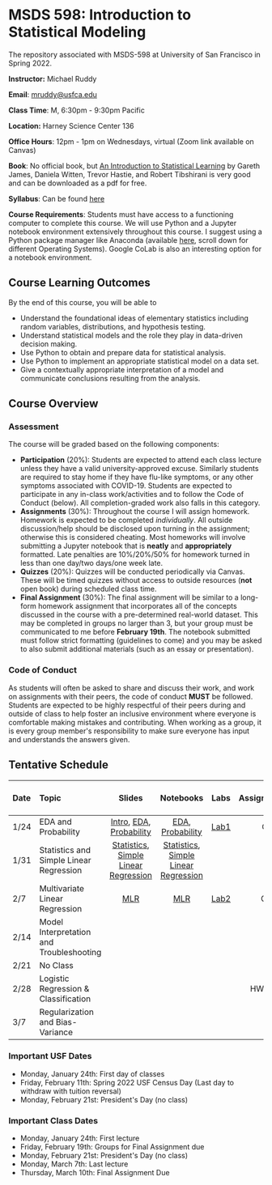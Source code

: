 # MSDS 598: Introduction to Statistical Modeling
The repository associated with MSDS-598 at University of San Francisco in Spring 2022.

**Instructor:** Michael Ruddy

**Email**: mruddy@usfca.edu

**Class Time**: M, 6:30pm - 9:30pm Pacific

**Location:** Harney Science Center 136

**Office Hours**: 12pm - 1pm on Wednesdays, virtual  (Zoom link available on Canvas)

**Book**: No official book, but [An Introduction to Statistical Learning](https://www.statlearning.com) by Gareth James, Daniela Witten, Trevor Hastie, and Robert Tibshirani is very good and can be downloaded as a pdf for free.

**Syllabus**: Can be found [here](https://github.com/mgruddy/StatModeling_MSDS22/blob/main/Spring-2022-MSDS-598-01-Modeling-I.pdf)

**Course Requirements**: Students must have access to a functioning computer to complete this course. We will use Python and a Jupyter notebook environment extensively throughout this course. I suggest using a Python package manager like Anaconda (available [here](https://www.anaconda.com/products/individual), scroll down for different Operating Systems). Google CoLab is also an interesting option for a notebook environment.

## Course Learning Outcomes

By the end of this course, you will be able to

- Understand the foundational ideas of elementary statistics including random variables, distributions, and hypothesis testing.
- Understand statistical models and the role they play in data-driven decision making.
- Use Python to obtain and prepare data for statistical analysis.
- Use Python to implement an appropriate statistical model on a data set.
- Give a contextually appropriate interpretation of a model and communicate conclusions resulting from the analysis.

## Course Overview

### Assessment

The course will be graded based on the following components:

- **Participation** (20%): Students are expected to attend each class lecture unless they have a valid university-approved excuse. Similarly students are required to stay home if they have flu-like symptoms, or any other symptoms associated with COVID-19. Students are expected to participate in any in-class work/activities and to follow the Code of Conduct (below). All completion-graded work also falls in this category.
- **Assignments** (30%): Throughout the course I will assign homework. Homework is expected to be completed *individually*. All outside discussion/help should be disclosed upon turning in the assignment; otherwise this is considered cheating. Most homeworks will involve submitting a Jupyter notebook that is **neatly** and **appropriately** formatted. Late penalties are 10%/20%/50% for homework turned in less than one day/two days/one week late.
- **Quizzes** (20%): Quizzes will be conducted periodically via Canvas. These will be timed quizzes without access to outside resources (**not** open book) during scheduled class time.
- **Final Assignment** (30%): The final assignment will be similar to a long-form homework assignment that incorporates all of the concepts discussed in the course with a pre-determined real-world dataset. This may be completed in groups no larger than 3, but your group must be communicated to me before **February 19th**. The notebook submitted must follow strict formatting (guidelines to come) and you may be asked to also submit additional materials (such as an essay or presentation).

### Code of Conduct

As students will often be asked to share and discuss their work, and work on assignments with their peers, the code of conduct **MUST** be followed. Students are expected to be highly respectful of their peers during and outside of class to help foster an inclusive environment where everyone is comfortable making mistakes and contributing. When working as a group, it is every group member's responsibility to make sure everyone has input and understands the answers given.


## Tentative Schedule


| Date | Topic                                  |  Slides                |  Notebooks      | Labs            | Assignment/Quiz | Due Date/Quiz Date |
| :--- |:---                                    | :---:                  | :---:           | :---:           | :---:           | :---:              |
| 1/24 |   EDA and Probability                  | [Intro](https://github.com/mgruddy/StatModeling_MSDS22/blob/main/Slides/Introduction.pdf), [EDA](https://github.com/mgruddy/StatModeling_MSDS22/blob/main/Slides/EDA%20Review.pdf), [Probability](https://github.com/mgruddy/StatModeling_MSDS22/blob/main/Slides/ProbStats1.pdf)|[EDA](https://github.com/mgruddy/StatModeling_MSDS22/blob/main/Notebooks/EDA.ipynb), [Probability](https://github.com/mgruddy/StatModeling_MSDS22/blob/main/Notebooks/ProbStats1.ipynb) |[Lab1](https://github.com/mgruddy/StatModeling_MSDS22/blob/main/Assignments/Lab1.pdf)|Quiz1|1/31|
| 1/31 | Statistics and Simple Linear Regression|[Statistics](https://github.com/mgruddy/StatModeling_MSDS22/blob/main/Slides/ProbStats2.pdf), [Simple Linear Regression](https://github.com/mgruddy/StatModeling_MSDS22/blob/main/Slides/SimpleLinearRegression.pdf)|[Statistics](https://github.com/mgruddy/StatModeling_MSDS22/blob/main/Notebooks/ProbStats2.ipynb), [Simple Linear Regression](https://github.com/mgruddy/StatModeling_MSDS22/blob/main/Notebooks/LinearRegression.ipynb)|                 |[HW1](https://github.com/mgruddy/StatModeling_MSDS22/blob/main/Assignments/Homework1.pdf)|2/7|
| 2/7  | Multivariate Linear Regression         |[MLR](https://github.com/mgruddy/StatModeling_MSDS22/blob/main/Slides/MoreLinearRegression.pdf)|[MLR](https://github.com/mgruddy/StatModeling_MSDS22/blob/main/Notebooks/MoreLinearRegression.ipynb)|[Lab2](https://github.com/mgruddy/StatModeling_MSDS22/blob/main/Assignments/Lab2.pdf)|Quiz 2|2/14|
| 2/14 | Model Interpretation and Troubleshooting |                      |                 |                 |HW2|2/28|
| 2/21 |   No Class                             |                        |                 |                 |                 |                    |
| 2/28 |   Logistic Regression & Classification |                        |                 |                 |HW3, Quiz3|3/7|
| 3/7  |   Regularization and Bias-Variance     |                        |                 |                 |                 |                    |
 
 ### Important USF Dates
 
 - Monday, January 24th: First day of classes
 - Friday, February 11th: Spring 2022 USF Census Day (Last day to withdraw with tuition reversal)
 - Monday, February 21st: President's Day (no class)
 
 ### Important Class Dates
 
 - Monday, January 24th: First lecture
 - Friday, February 19th: Groups for Final Assignment due
 - Monday, February 21st: President's Day (no class)
 - Monday, March 7th: Last lecture
 - Thursday, March 10th: Final Assignment Due

 
 
 

